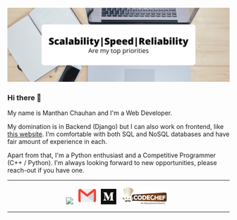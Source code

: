![Header](https://github.com/manthanchauhan/manthanchauhan/blob/master/Add%20a%20heading%20(1).png)

### Hi there 👋
My name is Manthan Chauhan and I'm a Web Developer. 

My domination is in Backend (Django) but I can also work on frontend, like [this website](http://www.online-portfolio.live/about/). I'm comfortable with both SQL and NoSQL databases and have fair amount of experience in each. 

Apart from that, I'm a Python enthusiast and a Competitive Programmer (C++ / Python). I'm always looking forward to new opportunities, please reach-out if you have one.

<hr>
<p align='center'>
  <a href="https://www.linkedin.com/in/manthan-chauhan-83b1b4140/"><img height="35" src="https://github.com/WaylonWalker/WaylonWalker/blob/main/icon/linkedin.png?raw=true"></a>&nbsp;&nbsp;
  <a href="mailto:manthanchauhan913@gmail.com"><img height="40" src="https://github.com/manthanchauhan/manthanchauhan/blob/master/gmail.png"></a>&nbsp;&nbsp;
  <a href="https://medium.com/@manthanchauhan913"><img width="35" src="https://github.com/manthanchauhan/manthanchauhan/blob/master/medium.png"></a>&nbsp;&nbsp;
  <a href="https://www.codechef.com/users/manthanchauhan"><img height="40" src="https://github.com/manthanchauhan/manthanchauhan/blob/master/codechef.svg"></a>&nbsp;&nbsp;
</p>
<hr>

<!--
**manthanchauhan/manthanchauhan** is a ✨ _special_ ✨ repository because its `README.md` (this file) appears on your GitHub profile.

Here are some ideas to get you started:

- 🔭 I’m currently working on ...
- 🌱 I’m currently learning ...
- 👯 I’m looking to collaborate on ...
- 🤔 I’m looking for help with ...
- 💬 Ask me about ...
- 📫 How to reach me: ...
- 😄 Pronouns: ...
- ⚡ Fun fact: ...
-->
